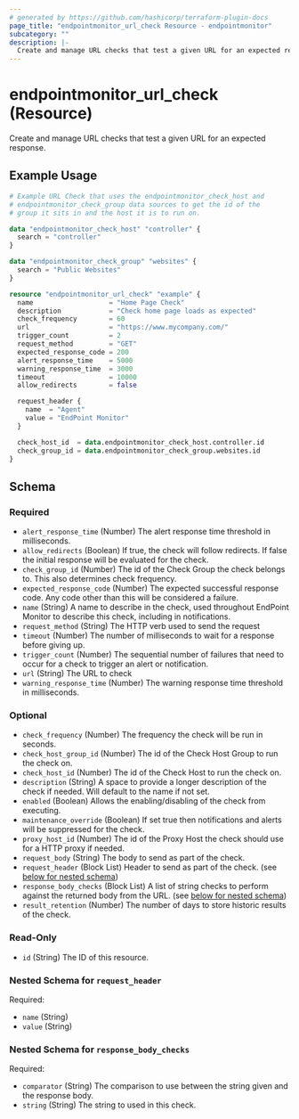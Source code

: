 ```yaml
---
# generated by https://github.com/hashicorp/terraform-plugin-docs
page_title: "endpointmonitor_url_check Resource - endpointmonitor"
subcategory: ""
description: |-
  Create and manage URL checks that test a given URL for an expected response.
---
```


# endpointmonitor_url_check (Resource)

Create and manage URL checks that test a given URL for an expected response.

## Example Usage

```terraform
# Example URL Check that uses the endpointmonitor_check_host and
# endpointmonitor_check_group data sources to get the id of the 
# group it sits in and the host it is to run on.

data "endpointmonitor_check_host" "controller" {
  search = "controller"
}

data "endpointmonitor_check_group" "websites" {
  search = "Public Websites"
}

resource "endpointmonitor_url_check" "example" {
  name                   = "Home Page Check"
  description            = "Check home page loads as expected"
  check_frequency        = 60
  url                    = "https://www.mycompany.com/"
  trigger_count          = 2
  request_method         = "GET"
  expected_response_code = 200
  alert_response_time    = 5000
  warning_response_time  = 3000
  timeout                = 10000
  allow_redirects        = false

  request_header {
    name  = "Agent"
    value = "EndPoint Monitor"
  }

  check_host_id  = data.endpointmonitor_check_host.controller.id
  check_group_id = data.endpointmonitor_check_group.websites.id
}
```

<!-- schema generated by tfplugindocs -->
## Schema

### Required

- `alert_response_time` (Number) The alert response time threshold in milliseconds.
- `allow_redirects` (Boolean) If true, the check will follow redirects. If false the initial response will be evaluated for the check.
- `check_group_id` (Number) The id of the Check Group the check belongs to. This also determines check frequency.
- `expected_response_code` (Number) The expected successful response code. Any code other than this will be considered a failure.
- `name` (String) A name to describe in the check, used throughout EndPoint Monitor to describe this check, including in notifications.
- `request_method` (String) The HTTP verb used to send the request
- `timeout` (Number) The number of milliseconds to wait for a response before giving up.
- `trigger_count` (Number) The sequential number of failures that need to occur for a check to trigger an alert or notification.
- `url` (String) The URL to check
- `warning_response_time` (Number) The warning response time threshold in milliseconds.

### Optional

- `check_frequency` (Number) The frequency the check will be run in seconds.
- `check_host_group_id` (Number) The id of the Check Host Group to run the check on.
- `check_host_id` (Number) The id of the Check Host to run the check on.
- `description` (String) A space to provide a longer description of the check if needed. Will default to the name if not set.
- `enabled` (Boolean) Allows the enabling/disabling of the check from executing.
- `maintenance_override` (Boolean) If set true then notifications and alerts will be suppressed for the check.
- `proxy_host_id` (Number) The id of the Proxy Host the check should use for a HTTP proxy if needed.
- `request_body` (String) The body to send as part of the check.
- `request_header` (Block List) Header to send as part of the check. (see [below for nested schema](#nestedblock--request_header))
- `response_body_checks` (Block List) A list of string checks to perform against the returned body from the URL. (see [below for nested schema](#nestedblock--response_body_checks))
- `result_retention` (Number) The number of days to store historic results of the check.

### Read-Only

- `id` (String) The ID of this resource.

<a id="nestedblock--request_header"></a>
### Nested Schema for `request_header`

Required:

- `name` (String)
- `value` (String)


<a id="nestedblock--response_body_checks"></a>
### Nested Schema for `response_body_checks`

Required:

- `comparator` (String) The comparison to use between the string given and the response body.
- `string` (String) The string to used in this check.


